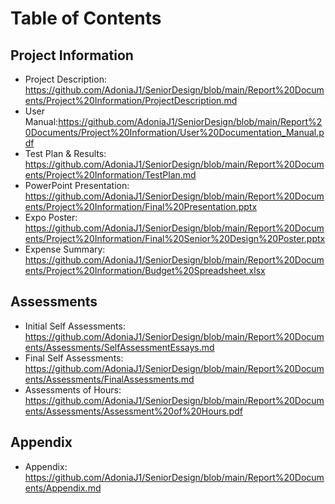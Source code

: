 # Table of Contents
## Project Information
- Project Description: https://github.com/AdoniaJ1/SeniorDesign/blob/main/Report%20Documents/Project%20Information/ProjectDescription.md
- User Manual:https://github.com/AdoniaJ1/SeniorDesign/blob/main/Report%20Documents/Project%20Information/User%20Documentation_Manual.pdf
- Test Plan & Results: https://github.com/AdoniaJ1/SeniorDesign/blob/main/Report%20Documents/Project%20Information/TestPlan.md
- PowerPoint Presentation: https://github.com/AdoniaJ1/SeniorDesign/blob/main/Report%20Documents/Project%20Information/Final%20Presentation.pptx
- Expo Poster: https://github.com/AdoniaJ1/SeniorDesign/blob/main/Report%20Documents/Project%20Information/Final%20Senior%20Design%20Poster.pptx
- Expense Summary: https://github.com/AdoniaJ1/SeniorDesign/blob/main/Report%20Documents/Project%20Information/Budget%20Spreadsheet.xlsx
## Assessments
- Initial Self Assessments: https://github.com/AdoniaJ1/SeniorDesign/blob/main/Report%20Documents/Assessments/SelfAssessmentEssays.md
- Final Self Assessments: https://github.com/AdoniaJ1/SeniorDesign/blob/main/Report%20Documents/Assessments/FinalAssessments.md
- Assessments of Hours: https://github.com/AdoniaJ1/SeniorDesign/blob/main/Report%20Documents/Assessments/Assessment%20of%20Hours.pdf
## Appendix
- Appendix: https://github.com/AdoniaJ1/SeniorDesign/blob/main/Report%20Documents/Appendix.md
